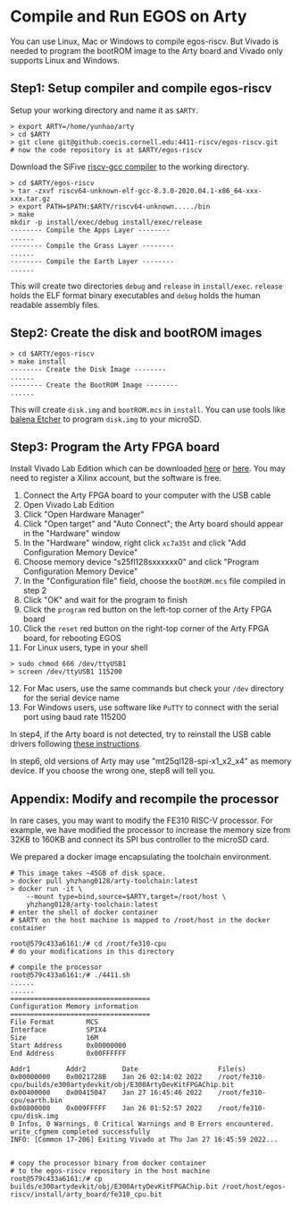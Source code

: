 # Compile and Run EGOS on Arty

You can use Linux, Mac or Windows to compile egos-riscv.
But Vivado is needed to program the bootROM image to the Arty board and Vivado only supports Linux and Windows.

## Step1: Setup compiler and compile egos-riscv

Setup your working directory and name it as `$ARTY`.

```shell
> export ARTY=/home/yunhao/arty
> cd $ARTY
> git clone git@github.coecis.cornell.edu:4411-riscv/egos-riscv.git
# now the code repository is at $ARTY/egos-riscv
```

Download the SiFive [riscv-gcc compiler](https://github.com/sifive/freedom-tools/releases/tag/v2020.04.0-Toolchain.Only) to the working directory.

```shell
> cd $ARTY/egos-riscv
> tar -zxvf riscv64-unknown-elf-gcc-8.3.0-2020.04.1-x86_64-xxx-xxx.tar.gz
> export PATH=$PATH:$ARTY/riscv64-unknown...../bin
> make
mkdir -p install/exec/debug install/exec/release
-------- Compile the Apps Layer --------
......
-------- Compile the Grass Layer --------
......
-------- Compile the Earth Layer --------
......
```

This will create two directories `debug` and `release` in `install/exec`. 
`release` holds the ELF format binary executables and `debug` holds the human readable assembly files.

## Step2: Create the disk and bootROM images

```shell
> cd $ARTY/egos-riscv
> make install
-------- Create the Disk Image --------
......
-------- Create the BootROM Image --------
......
```

This will create `disk.img` and `bootROM.mcs` in `install`.
You can use tools like [balena Etcher](https://www.balena.io/etcher/) to program `disk.img` to your microSD.

## Step3: Program the Arty FPGA board

Install Vivado Lab Edition which can be downloaded [here](https://drive.google.com/file/d/1VS6_mxb6yrAxdDtlXkHdB-8jg9CScacw/view?usp=sharing) or [here](https://www.xilinx.com/support/download.html). You may need to register a Xilinx account, but the software is free.

1. Connect the Arty FPGA board to your computer with the USB cable
2. Open Vivado Lab Edition
3. Click "Open Hardware Manager"
4. Click "Open target" and "Auto Connect"; the Arty board should appear in the "Hardware" window
5. In the "Hardware" window, right click `xc7a35t` and click "Add Configuration Memory Device"
6. Choose memory device "s25fl128sxxxxxx0" and click "Program Configuration Memory Device"
7. In the "Configuration file" field, choose the `bootROM.mcs` file compiled in step 2
8. Click "OK" and wait for the program to finish
9. Click the `program` red button on the left-top corner of the Arty FPGA board
10. Click the `reset` red button on the right-top corner of the Arty FPGA board, for rebooting EGOS
11. For Linux users, type in your shell
```shell
> sudo chmod 666 /dev/ttyUSB1
> screen /dev/ttyUSB1 115200
```
12. For Mac users, use the same commands but check your `/dev` directory for the serial device name
13. For Windows users, use software like `PuTTY` to connect with the serial port using baud rate 115200

In step4, if the Arty board is not detected, try to reinstall the USB cable drivers following [these instructions](https://support.xilinx.com/s/article/59128?language=en_US).

In step6, old versions of Arty may use "mt25ql128-spi-x1_x2_x4" as memory device. 
If you choose the wrong one, step8 will tell you.

## Appendix: Modify and recompile the processor

In rare cases, you may want to modify the FE310 RISC-V processor.
For example, we have modified the processor to increase the memory size from 32KB to 160KB and connect its SPI bus controller to the microSD card.

We prepared a docker image encapsulating the toolchain environment.

```shell
# This image takes ~45GB of disk space.
> docker pull yhzhang0128/arty-toolchain:latest
> docker run -it \
	--mount type=bind,source=$ARTY,target=/root/host \
	yhzhang0128/arty-toolchain:latest
# enter the shell of docker container
# $ARTY on the host machine is mapped to /root/host in the docker container

root@579c433a6161:/# cd /root/fe310-cpu
# do your modifications in this directory

# compile the processor
root@579c433a6161:/# ./4411.sh
......
......
===================================
Configuration Memory information
===================================
File Format        MCS
Interface          SPIX4
Size               16M
Start Address      0x00000000
End Address        0x00FFFFFF

Addr1         Addr2         Date                    File(s)
0x00000000    0x0021728B    Jan 26 02:14:02 2022    /root/fe310-cpu/builds/e300artydevkit/obj/E300ArtyDevKitFPGAChip.bit
0x00400000    0x00415047    Jan 27 16:45:46 2022    /root/fe310-cpu/earth.bin
0x00800000    0x009FFFFF    Jan 26 01:52:57 2022    /root/fe310-cpu/disk.img
0 Infos, 0 Warnings, 0 Critical Warnings and 0 Errors encountered.
write_cfgmem completed successfully
INFO: [Common 17-206] Exiting Vivado at Thu Jan 27 16:45:59 2022...


# copy the processor binary from docker container
# to the egos-riscv repository in the host machine
root@579c433a6161:/# cp builds/e300artydevkit/obj/E300ArtyDevKitFPGAChip.bit /root/host/egos-riscv/install/arty_board/fe310_cpu.bit
```
